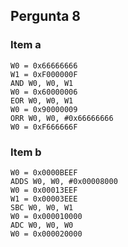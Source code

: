 ## Pergunta 8

### Item a

```
W0 = 0x66666666
W1 = 0xF000000F
AND W0, W0, W1
W0 = 0x60000006
EOR W0, W0, W1
W0 = 0x90000009
ORR W0, W0, #0x66666666
W0 = 0xF666666F
```

### Item b

```
W0 = 0x0000BEEF
ADDS W0, W0, #0x00008000
W0 = 0x00013EEF
W1 = 0x00003EEE
SBC W0, W0, W1
W0 = 0x000010000
ADC W0, W0, W0
W0 = 0x000020000
```
